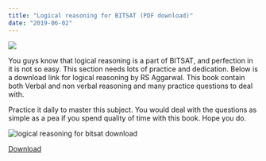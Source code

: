 ```yaml
---
title: "Logical reasoning for BITSAT (PDF download)"
date: "2019-06-02"
---
```


![](/images/Logical-reasoning-bitsat-.jpg)

You guys know that logical reasoning is a part of BITSAT, and perfection in it is not so easy. This section needs lots of practice and dedication. Below is a download link for logical reasoning by RS Aggarwal. This book contain both Verbal and non verbal reasoning and many practice questions to deal with.

Practice it daily to master this subject. You would deal with the questions as simple as a pea if you spend quality of time with this book. Hope you do.

![logical reasoning for bitsat download](/images/resoning-212x300.jpg)

[Download](https://drive.google.com/open?id=1cTS5_C05CwsfYKlQ7F4IHll-nrGqQE4F)
